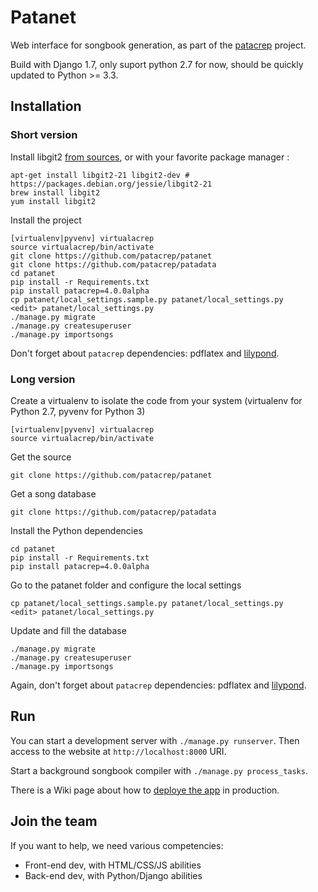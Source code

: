 Patanet
============

Web interface for songbook generation, as part of the [patacrep](http://www.patacrep.com/fr/index.php) project.

Build with Django 1.7, only suport python 2.7 for now, should be quickly updated to Python >= 3.3.

## Installation

### Short version

Install libgit2 [from sources](https://libgit2.github.com/docs/guides/build-and-link/), or with your favorite package manager :
```
apt-get install libgit2-21 libgit2-dev # https://packages.debian.org/jessie/libgit2-21
brew install libgit2
yum install libgit2
```

Install the project
```
[virtualenv|pyvenv] virtualacrep
source virtualacrep/bin/activate
git clone https://github.com/patacrep/patanet
git clone https://github.com/patacrep/patadata
cd patanet
pip install -r Requirements.txt
pip install patacrep=4.0.0alpha
cp patanet/local_settings.sample.py patanet/local_settings.py
<edit> patanet/local_settings.py
./manage.py migrate
./manage.py createsuperuser
./manage.py importsongs
```

Don't forget about `patacrep` dependencies: pdflatex and [lilypond](http://www.lilypond.org/).

### Long version

Create a virtualenv to isolate the code from your system (virtualenv for Python 2.7, pyvenv for Python 3)
```
[virtualenv|pyvenv] virtualacrep
source virtualacrep/bin/activate
```

Get the source
```
git clone https://github.com/patacrep/patanet
```
Get a song database
```
git clone https://github.com/patacrep/patadata
```

Install the Python dependencies
```
cd patanet
pip install -r Requirements.txt
pip install patacrep=4.0.0alpha
```

Go to the patanet folder and configure the local settings
```
cp patanet/local_settings.sample.py patanet/local_settings.py
<edit> patanet/local_settings.py
```

Update and fill the database
```
./manage.py migrate
./manage.py createsuperuser
./manage.py importsongs
```

Again, don't forget about `patacrep` dependencies: pdflatex and [lilypond](http://www.lilypond.org/).


## Run
You can start a development server with `./manage.py runserver`. Then access to the website at `http://localhost:8000` URI.

Start a background songbook compiler with `./manage.py process_tasks`.

There is a Wiki page about how to [deploye the app](https://github.com/patacrep/patanet/wiki/Deploying-the-app) in production.


## Join the team

If you want to help, we need various competencies:

* Front-end dev, with HTML/CSS/JS abilities
* Back-end dev, with Python/Django abilities
